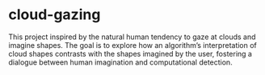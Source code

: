 # cloud-gazing
This project inspired by the natural human tendency to gaze at clouds and imagine shapes. The goal is to explore how an algorithm’s interpretation of cloud shapes contrasts with the shapes imagined by the user, fostering a dialogue between human imagination and computational detection.
